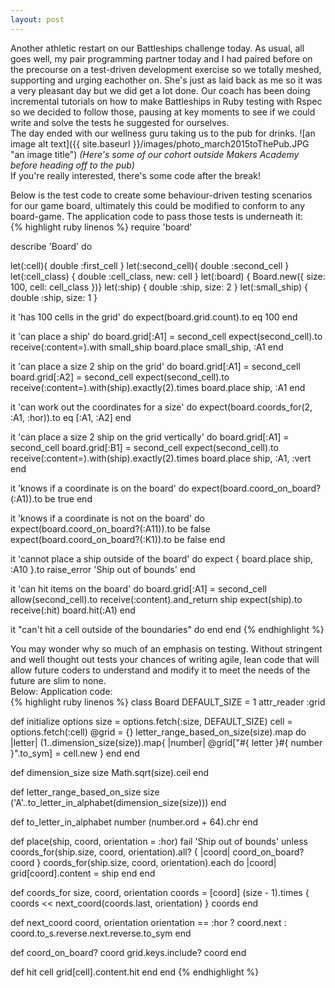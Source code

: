 ```yaml
---
layout: post
---
```

Another athletic restart on our Battleships challenge today.  As usual, all goes well, my pair programming partner today and I had paired before on the precourse on a test-driven development exercise so we totally meshed, supporting and urging eachother on.  She's just as laid back as me so it was a very pleasant day but we did get a lot done.  Our coach has been doing incremental tutorials on how to make Battleships in Ruby testing with Rspec so we decided to follow those, pausing at key moments to see if we could write and solve the tests he suggested for ourselves.  
The day ended with our wellness guru taking us to the pub for drinks.
![an image alt text]({{ site.baseurl }}/images/photo_march2015toThePub.JPG "an image title")
*(Here's some of our cohort outside Makers Academy before heading off to the pub)*  
If you're really interested, there's some code after the break!  

<!--more-->  

Below is the test code to create some behaviour-driven testing scenarios for our game board, ultimately this could be modified to conform to any board-game.  The application code to pass those tests is underneath it:  
{% highlight ruby linenos %}
require 'board'

describe 'Board' do

  let(:cell){ double :first_cell }
  let(:second_cell){ double :second_cell }
  let(:cell_class) { double :cell_class, new: cell }
  let(:board) { Board.new({ size: 100, cell: cell_class })}
  let(:ship) { double :ship, size: 2 }
  let(:small_ship) { double :ship, size: 1 }


  it 'has 100 cells in the grid' do
    expect(board.grid.count).to eq 100
  end

  it 'can place a ship' do
    board.grid[:A1] = second_cell
    expect(second_cell).to receive(:content=).with small_ship
    board.place small_ship, :A1
  end

  it 'can place a size 2 ship on the grid' do
    board.grid[:A1] = second_cell
    board.grid[:A2] = second_cell
    expect(second_cell).to receive(:content=).with(ship).exactly(2).times
    board.place ship, :A1
  end

  it 'can work out the coordinates for a size' do
    expect(board.coords_for(2, :A1, :hor)).to eq [:A1, :A2]
  end

  it 'can place a size 2 ship on the grid vertically' do
    board.grid[:A1] = second_cell
    board.grid[:B1] = second_cell
    expect(second_cell).to receive(:content=).with(ship).exactly(2).times
    board.place ship, :A1, :vert
  end

  it 'knows if a coordinate is on the board' do
    expect(board.coord_on_board?(:A1)).to be true
  end

  it 'knows if a coordinate is not on the board' do
    expect(board.coord_on_board?(:A11)).to be false
    expect(board.coord_on_board?(:K1)).to be false
  end

  it 'cannot place a ship outside of the board' do
    expect { board.place ship, :A10 }.to raise_error 'Ship out of bounds'
  end

  it 'can hit items on the board' do
    board.grid[:A1] = second_cell
    allow(second_cell).to receive(:content).and_return ship
    expect(ship).to receive(:hit)
    board.hit(:A1)
  end

  it "can't hit a cell outside of the boundaries" do
  end
end
{% endhighlight %}

You may wonder why so much of an emphasis on testing.  Without stringent and well thought out tests your chances of writing agile, lean code that will allow future coders to understand and modify it to meet the needs of the future are slim to none.  
Below:  Application code:  
{% highlight ruby linenos %}
class Board
  DEFAULT_SIZE = 1
  attr_reader :grid

  def initialize options
    size = options.fetch(:size, DEFAULT_SIZE)
    cell = options.fetch(:cell)
    @grid = {}
    letter_range_based_on_size(size).map do |letter|
      (1..dimension_size(size)).map{ |number| @grid["#{ letter }#{ number }".to_sym] = cell.new }
    end
  end

  def dimension_size size
    Math.sqrt(size).ceil
  end

  def letter_range_based_on_size size
    ('A'..to_letter_in_alphabet(dimension_size(size)))
  end

  def to_letter_in_alphabet number
    (number.ord + 64).chr
  end

  def place(ship, coord, orientation = :hor)
    fail 'Ship out of bounds' unless coords_for(ship.size, coord, orientation).all? { |coord| coord_on_board? coord }
    coords_for(ship.size, coord, orientation).each do |coord|
      grid[coord].content = ship
    end
  end

  def coords_for size, coord, orientation
    coords = [coord]
    (size - 1).times { coords << next_coord(coords.last, orientation) }
    coords
  end

  def next_coord coord, orientation
    orientation == :hor ? coord.next : coord.to_s.reverse.next.reverse.to_sym
  end

  def coord_on_board? coord
    grid.keys.include? coord
  end

  def hit cell
    grid[cell].content.hit
  end
end
{% endhighlight %}
